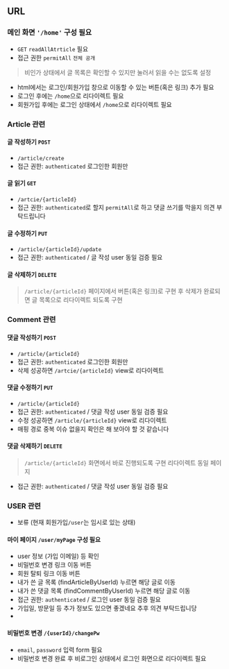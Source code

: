 ## URL

### 메인 화면 `'/home'` 구성 필요
- `GET` `readAllAtrticle` 필요
- 접근 권한 `permitAll` `전체 공개`
>비인가 상태에서 글 목록은 확인할 수 있지만 눌러서 읽을 수는 없도록 설정

- html에서는 로그인/회원가입 창으로 이동할 수 있는 버튼(혹은 링크) 추가 필요
- 로그인 후에는 `/home`으로 리다이렉트 필요
- 회원가입 후에는 로그인 상태에서 `/home`으로 리다이렉트 필요

### Article 관련
#### 글 작성하기 `POST`
- `/article/create`
- 접근 권한: `authenticated` 로그인한 회원만
#### 글 읽기 `GET`
- `/artcie/{articleId}`
- 접근 권한: `authenticated`로 할지 `permitAll`로 하고 댓글 쓰기를 막을지 의견 부탁드립니다
#### 글 수정하기 `PUT`
- `/article/{articleId}/update`
- 접근 권한: `authenticated` / 글 작성 user 동일 검증 필요
#### 글 삭제하기 `DELETE`
> `/article/{articleId}` 페이지에서 버튼(혹은 링크)로 구현 후
  삭제가 완료되면 글 목록으로 리다이렉트 되도록 구현

### Comment 관련
#### 댓글 작성하기 `POST`
- `/article/{articleId}`
- 접근 권한: `authenticated` 로그인한 회원만
- 삭제 성공하면 `/artcie/{articleId}` view로 리다이렉트
#### 댓글 수정하기 `PUT`
- `/article/{articleId}`
- 접근 권한: `authenticated` / 댓글 작성 user 동일 검증 필요
- 수정 성공하면 `/article/{articleId}` view로 리다이렉트
- 매핑 경로 중복 이슈 없을지 확인은 해 보아야 할 것 같습니다
#### 댓글 삭제하기 `DELETE`
>`/article/{articleId}` 화면에서 바로 진행되도록 구현 리다이렉트 동일 페이지
- 접근 권한: `authenticated` / 댓글 작성 user 동일 검증 필요

### USER 관련
- 보류 (현재 회원가입`/user`는 임시로 있는 상태)

#### 마이 페이지 `/user/myPage` 구성 필요
- user 정보 (가입 이메일) 등 확인
- 비밀번호 변경 링크 이동 버튼
- 회원 탈퇴 링크 이동 버튼
- 내가 쓴 글 목록 (findArticleByUserId) 누르면 해당 글로 이동
- 내가 쓴 댓글 목록 (findCommentByUserId) 누르면 해당 글로 이동
- 접근 권한: `authenticated` / 로그인 user 동일 검증 필요
- 가입일, 방문일 등 추가 정보도 있으면 좋겠네요 추후 의견 부탁드립니당
- 
#### 비밀번호 변경 `/{userId}/changePw`
- `email`, `password` 입력 form 필요
- 비밀번호 변경 완료 후 비로그인 상태에서 로그인 화면으로 리다이렉트 필요
